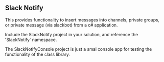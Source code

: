 ## Slack Notify ##

This provides functionality to insert messages into channels, private groups, or private message (via slackbot) from a c# application.

Include the SlackNotify project in your solution, and reference the 'SlackNotify' namespace.

The SlackNotifyConsole project is just a smal console app for testing the functionality of the class library.

